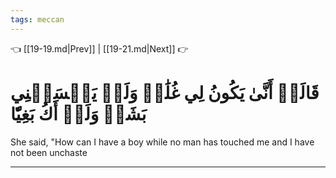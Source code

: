 ```yaml
---
tags: meccan
---
```


👈 [[19-19.md|Prev]] | [[19-21.md|Next]] 👉

# قَالَتۡ أَنَّىٰ يَكُونُ لِي غُلَٰمٞ وَلَمۡ يَمۡسَسۡنِي بَشَرٞ وَلَمۡ أَكُ بَغِيّٗا

She said, "How can I have a boy while no man has touched me and I have not been unchaste

---

